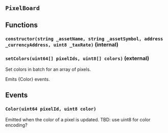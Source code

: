 ## `PixelBoard`






## Functions
### `constructor(string _assetName, string _assetSymbol, address _currencyAddress, uint8 _taxRate)` (internal)





### `setColors(uint64[] pixelIds, uint8[] colors)` (external)



Set colors in batch for an array of pixels.

Emits {Color} events.


## Events
### `Color(uint64 pixelId, uint8 color)`



Emitted when the color of a pixel is updated.
TBD: use uint8 for color encoding?




